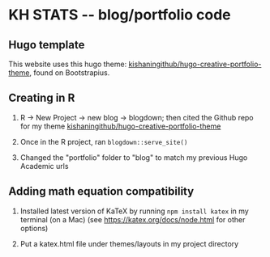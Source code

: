 # KH STATS -- blog/portfolio code

## Hugo template

This website uses this hugo theme: [kishaningithub/hugo-creative-portfolio-theme](https://github.com/kishaningithub/hugo-creative-portfolio-theme), found on Bootstrapius.

## Creating in R

1. R -> New Project -> new blog -> blogdown; then cited the Github repo for my theme [kishaningithub/hugo-creative-portfolio-theme](https://github.com/kishaningithub/hugo-creative-portfolio-theme)

2. Once in the R project, ran `blogdown::serve_site()`

3. Changed the "portfolio" folder to "blog" to match my previous Hugo Academic urls

## Adding math equation compatibility

1. Installed latest version of KaTeX by running `npm install katex` in my terminal (on a Mac) (see https://katex.org/docs/node.html for other options)

2. Put a katex.html file under themes/layouts in my project directory